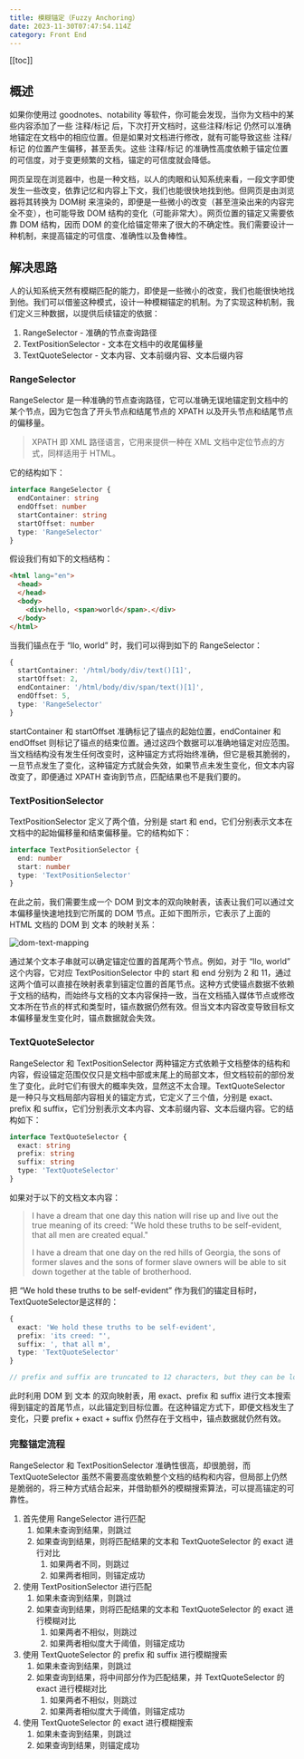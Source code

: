 ```yaml
---
title: 模糊锚定（Fuzzy Anchoring）
date: 2023-11-30T07:47:54.114Z
category: Front End
---
```


[[toc]]

## 概述

如果你使用过 goodnotes、notability 等软件，你可能会发现，当你为文档中的某些内容添加了一些 注释/标记 后，下次打开文档时，这些注释/标记 仍然可以准确地锚定在文档中的相应位置。但是如果对文档进行修改，就有可能导致这些 注释/标记 的位置产生偏移，甚至丢失。这些 注释/标记 的准确性高度依赖于锚定位置的可信度，对于变更频繁的文档，锚定的可信度就会降低。

网页呈现在浏览器中，也是一种文档，以人的肉眼和认知系统来看，一段文字即使发生一些改变，依靠记忆和内容上下文，我们也能很快地找到他。但网页是由浏览器将其转换为 DOM树 来渲染的，即便是一些微小的改变（甚至渲染出来的内容完全不变），也可能导致 DOM 结构的变化（可能非常大）。网页位置的锚定又需要依靠 DOM 结构，因而 DOM 的变化给锚定带来了很大的不确定性。我们需要设计一种机制，来提高锚定的可信度、准确性以及鲁棒性。

## 解决思路

人的认知系统天然有模糊匹配的能力，即使是一些微小的改变，我们也能很快地找到他。我们可以借鉴这种模式，设计一种模糊锚定的机制。为了实现这种机制，我们定义三种数据，以提供后续锚定的依据：

1. RangeSelector - 准确的节点查询路径
2. TextPositionSelector - 文本在文档中的收尾偏移量
3. TextQuoteSelector - 文本内容、文本前缀内容、文本后缀内容

### RangeSelector

RangeSelector 是一种准确的节点查询路径，它可以准确无误地锚定到文档中的某个节点，因为它包含了开头节点和结尾节点的 XPATH 以及开头节点和结尾节点的偏移量。

> XPATH 即 XML 路径语言，它用来提供一种在 XML 文档中定位节点的方式，同样适用于 HTML。

它的结构如下：

```ts
interface RangeSelector {
  endContainer: string
  endOffset: number
  startContainer: string
  startOffset: number
  type: 'RangeSelector'
}
```

假设我们有如下的文档结构：

```html 
<html lang="en">
  <head>
  </head>
  <body>
    <div>hello, <span>world</span>.</div>
  </body>
</html>
```

当我们锚点在于 “llo, world” 时，我们可以得到如下的 RangeSelector：

```ts
{
  startContainer: '/html/body/div/text()[1]',
  startOffset: 2,
  endContainer: '/html/body/div/span/text()[1]',
  endOffset: 5,
  type: 'RangeSelector'
}
```

startContainer 和 startOffset 准确标记了锚点的起始位置，endContainer 和 endOffset 则标记了锚点的结束位置。通过这四个数据可以准确地锚定对应范围。当文档结构没有发生任何改变时，这种锚定方式将始终准确，但它是极其脆弱的，一旦节点发生了变化，这种锚定方式就会失效，如果节点未发生变化，但文本内容改变了，即便通过 XPATH 查询到节点，匹配结果也不是我们要的。

### TextPositionSelector

TextPositionSelector 定义了两个值，分别是 start 和 end，它们分别表示文本在文档中的起始偏移量和结束偏移量。它的结构如下：

```ts
interface TextPositionSelector {
  end: number
  start: number
  type: 'TextPositionSelector'
}
```

在此之前，我们需要生成一个 DOM 到文本的双向映射表，该表让我们可以通过文本偏移量快速地找到它所属的 DOM 节点。正如下图所示，它表示了上面的 HTML 文档的 DOM 到 文本 的映射关系：

![dom-text-mapping](https://static.wayne-wu.com/uPic/JvqxhU.png)

通过某个文本子串就可以确定锚定位置的首尾两个节点。例如，对于 “llo, world” 这个内容，它对应 TextPositionSelector 中的 start 和 end 分别为 2 和 11，通过这两个值可以直接在映射表拿到锚定位置的首尾节点。这种方式使锚点数据不依赖于文档的结构，而始终与文档的文本内容保持一致，当在文档插入媒体节点或修改文本所在节点的样式和类型时，锚点数据仍然有效。但当文本内容改变导致目标文本偏移量发生变化时，锚点数据就会失效。

### TextQuoteSelector

RangeSelector 和 TextPositionSelector 两种锚定方式依赖于文档整体的结构和内容，假设锚定范围仅仅只是文档中部或末尾上的局部文本，但文档较前的部份发生了变化，此时它们有很大的概率失效，显然这不太合理。TextQuoteSelector 是一种只与文档局部内容相关的锚定方式，它定义了三个值，分别是 exact、prefix 和 suffix，它们分别表示文本内容、文本前缀内容、文本后缀内容。它的结构如下：

```ts
interface TextQuoteSelector {
  exact: string
  prefix: string
  suffix: string
  type: 'TextQuoteSelector'
}
```

如果对于以下的文档文本内容：

> I have a dream that one day this nation will rise up and live out the true meaning of its creed: "We hold these truths to be self-evident, that all men are created equal."
> 
> I have a dream that one day on the red hills of Georgia, the sons of former slaves and the sons of former slave owners will be able to sit down together at the table of brotherhood.

把 “We hold these truths to be self-evident” 作为我们的锚定目标时，TextQuoteSelector是这样的：

```ts
{
  exact: 'We hold these truths to be self-evident',
  prefix: 'its creed: "',
  suffix: ', that all m',
  type: 'TextQuoteSelector'
}

// prefix and suffix are truncated to 12 characters, but they can be longer
```

此时利用 DOM 到 文本 的双向映射表，用 exact、prefix 和 suffix 进行文本搜索得到锚定的首尾节点，以此锚定到目标位置。在这种锚定方式下，即便文档发生了变化，只要 prefix + exact + suffix 仍然存在于文档中，锚点数据就仍然有效。

### 完整锚定流程

RangeSelector 和 TextPositionSelector 准确性很高，却很脆弱，而 TextQuoteSelector 虽然不需要高度依赖整个文档的结构和内容，但局部上仍然是脆弱的，将三种方式结合起来，并借助额外的模糊搜索算法，可以提高锚定的可靠性。

1. 首先使用 RangeSelector 进行匹配
   1. 如果未查询到结果，则跳过
   2. 如果查询到结果，则将匹配结果的文本和 TextQuoteSelector 的 exact 进行对比
      1. 如果两者不同，则跳过
      2. 如果两者相同，则锚定成功
2. 使用 TextPositionSelector 进行匹配
   1. 如果未查询到结果，则跳过
   2. 如果查询到结果，则将匹配结果的文本和 TextQuoteSelector 的 exact 进行模糊对比
      1. 如果两者不相似，则跳过
      2. 如果两者相似度大于阈值，则锚定成功
3. 使用 TextQuoteSelector 的 prefix 和 suffix 进行模糊搜索
   1. 如果未查询到结果，则跳过
   2. 如果查询到结果，将中间部分作为匹配结果，并 TextQuoteSelector 的 exact 进行模糊对比
      1. 如果两者不相似，则跳过
      2. 如果两者相似度大于阈值，则锚定成功
4. 使用 TextQuoteSelector 的 exact 进行模糊搜索
   1. 如果未查询到结果，则跳过
   2. 如果查询到结果，则锚定成功

